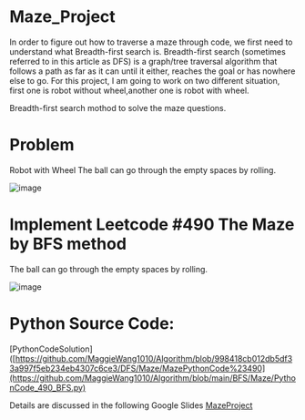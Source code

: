# Maze_Project

In order to figure out how to traverse a maze through code, we first need to understand what Breadth-first search is. Breadth-first search (sometimes referred to in this article as DFS) is a graph/tree traversal algorithm that follows a path as far as it can until it either, reaches the goal or has nowhere else to go. For this project, I am going to work on two different situation, first one is robot without wheel,another one is robot with wheel.

Breadth-first search mothod to solve the maze questions.

# Problem
Robot with Wheel
The ball can go through the empty spaces by rolling.

![image](https://user-images.githubusercontent.com/55336314/180591939-6962aa5c-c45e-43fa-aef3-b594389461b5.png)

# Implement Leetcode #490 The Maze by BFS method
The ball can go through the empty spaces by rolling.

![image](https://user-images.githubusercontent.com/55336314/180622953-e09b1321-3b2a-46c8-84c9-e9053ac32fef.png)

# Python Source Code:
[PythonCodeSolution]([https://github.com/MaggieWang1010/Algorithm/blob/998418cb012db5df33a997f5eb234eb4307c6ce3/DFS/Maze/MazePythonCode%23490](https://github.com/MaggieWang1010/Algorithm/blob/main/BFS/Maze/PythonCode_490_BFS.py)

Details are discussed in the following Google Slides
[MazeProject]([https://docs.google.com/presentation/d/15oVsPqzbSf-DRaUFPEw_ZLtDzmYuwJ3q_BwmclVA3Ic/edit?usp=sharing](https://docs.google.com/presentation/d/15oVsPqzbSf-DRaUFPEw_ZLtDzmYuwJ3q_BwmclVA3Ic/edit?usp=sharing))
